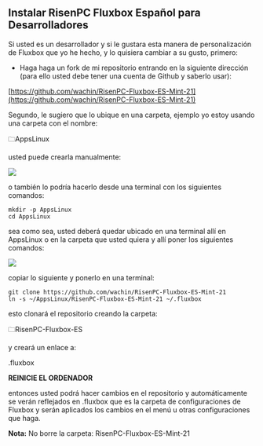 ## Instalar RisenPC Fluxbox Español para Desarrolladores

Si usted es un desarrollador y si le gustara esta manera de personalización de Fluxbox que yo he hecho, y lo quisiera cambiar a su gusto, primero:

- Haga haga un fork de mi repositorio entrando en la siguiente dirección (para ello usted debe tener una cuenta de Github y saberlo usar):

[https://github.com/wachin/RisenPC-Fluxbox-ES-Mint-21](https://github.com/wachin/RisenPC-Fluxbox-ES-Mint-21)

Segundo, le sugiero que lo ubique en una carpeta, ejemplo yo estoy usando una carpeta con el nombre:

🗀AppsLinux

usted puede crearla manualmente:

![](/home/wachin/Dev-wachin/RisenPC-Fluxbox-ES/vx_images/300784791826807.png)

o también lo podría hacerlo desde una terminal con los siguientes comandos:

```
mkdir -p AppsLinux
cd AppsLinux
```

sea como sea, usted deberá quedar ubicado en una terminal allí en AppsLinux o en la carpeta que usted quiera y allí poner los siguientes comandos: 

![](/home/wachin/Dev-wachin/RisenPC-Fluxbox-ES/vx_images/509041601615899.png)

copiar lo siguiente y ponerlo en una terminal:

```
git clone https://github.com/wachin/RisenPC-Fluxbox-ES-Mint-21
ln -s ~/AppsLinux/RisenPC-Fluxbox-ES-Mint-21 ~/.fluxbox
```

esto clonará el repositorio creando la carpeta:

🗀RisenPC-Fluxbox-ES

y creará un enlace a:

.fluxbox

**REINICIE EL ORDENADOR**

entonces usted podrá hacer cambios en el repositorio y automáticamente se verán reflejados en .fluxbox que es la carpeta de configuraciones de Fluxbox y serán aplicados los cambios en el menú u otras configuraciones que haga.

**Nota:** No borre la carpeta: RisenPC-Fluxbox-ES-Mint-21
